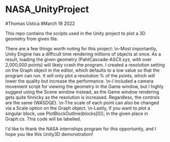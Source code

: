 # NASA_UnityProject
#Thomas Ustica
#March 18 2022

This repo contains the scripts used in the Unity project to plot a 3D geometry from given file.

There are a few things worth noting for this project:
\n-Most importantly, Unity Engine has a difficult time rendering millions of objects at once. As a result, loading the given geometry (PahtCascade-ASCII.xyz, with over 2,000,000 points) will likely crash the program. I created a resolution setting on the Graph object in the editor, which defaults to a low value so that the program can run. It will only plot a resolution % of the points, which will lower the quality but increase the performance.
\n-I included a camera movement script for viewing the geometry in the Game window, but I highly suggest using the Scene window instead, as the Game window rendering gets quite finnicky as the resolution is increased. Regardless, the controls are the same (WASDQE).
\n-The scale of each point can also be changed via a Scale option on the Graph object.
\n-Lastly, if you want to plot a singular block, use PlotBlockOutline(blocks[0]); in the given place in Graph.cs. This code will be labelled.

I'd like to thank the NASA internships program for this opportunity, and I hope you like this Unity3D demonstration!
